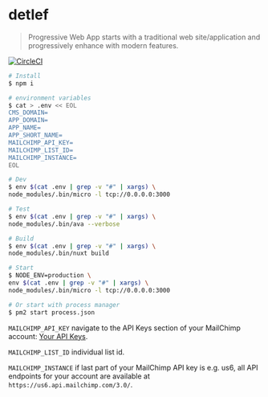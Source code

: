# detlef

> Progressive Web App starts with a traditional web site/application and progressively enhance with modern features.

[![CircleCI](https://circleci.com/gh/daliborgogic/detlef-app.svg?style=svg)](https://circleci.com/gh/daliborgogic/detlef-app)

```bash
# Install
$ npm i

# environment variables
$ cat > .env << EOL
CMS_DOMAIN=
APP_DOMAIN=
APP_NAME=
APP_SHORT_NAME=
MAILCHIMP_API_KEY=
MAILCHIMP_LIST_ID=
MAILCHIMP_INSTANCE=
EOL

# Dev
$ env $(cat .env | grep -v "#" | xargs) \
node_modules/.bin/micro -l tcp://0.0.0.0:3000

# Test
$ env $(cat .env | grep -v "#" | xargs) \
node_modules/.bin/ava --verbose

# Build
$ env $(cat .env | grep -v "#" | xargs) \
node_modules/.bin/nuxt build

# Start
$ NODE_ENV=production \
env $(cat .env | grep -v "#" | xargs) \
node_modules/.bin/micro -l tcp://0.0.0.0:3000

# Or start with process manager
$ pm2 start process.json
```

```MAILCHIMP_API_KEY``` navigate to the API Keys section of your MailChimp account: [Your API Keys](https://us1.admin.mailchimp.com/account/api/).

```MAILCHIMP_LIST_ID``` individual list id.

```MAILCHIMP_INSTANCE``` if last part of your MailChimp API key is e.g. us6, all API endpoints for your account are available at ```https://us6.api.mailchimp.com/3.0/```.
